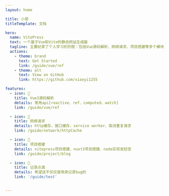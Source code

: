 ```yaml
---
layout: home

title: 小易
titleTemplate: 文档

hero:
  name: VitePress
  text: 一个基于Vue和Vite的静态网站生成器
  tagline: 主要纪录了个人学习的历程：包括Vue源码解析、网络请求、项目搭建等多个模块，当然也会持续更新
  actions:
    - theme: brand
      text: Get Started
      link: /guide/vue/ref
    - theme: alt
      text: View on GitHub
      link: https://github.com/xiaoyi1255

features:
  - icon: 📝
    title: Vue3源码解析
    details: 常用api[reactive、ref、computed、watch]
    link: /guide/vue/ref

  - icon: 📝
    title: 网络请求
    details: http缓存、接口缓存、service worker、取消重复请求
    link: /guide/network/httpCache

  - icon: 📝
    title: 项目搭建
    details: vitepress项目搭建、nuxt3项目搭建、node实现发短信
    link: /guide/project/blog

  - icon: 🚀
    title: 记录点滴
    details: 希望这不仅仅是用来记录bug的
    link: '/guide/test'


---
```


